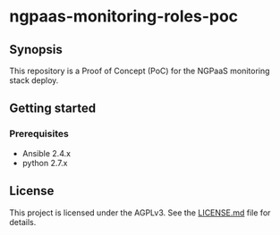 # ngpaas-monitoring-roles-poc

## Synopsis
This repository is a Proof of Concept (PoC) for the NGPaaS monitoring stack deploy.

## Getting started

### Prerequisites
* Ansible 2.4.x
* python 2.7.x

## License
This project is licensed under the AGPLv3. See the [LICENSE.md](LICENSE.md) file for details.